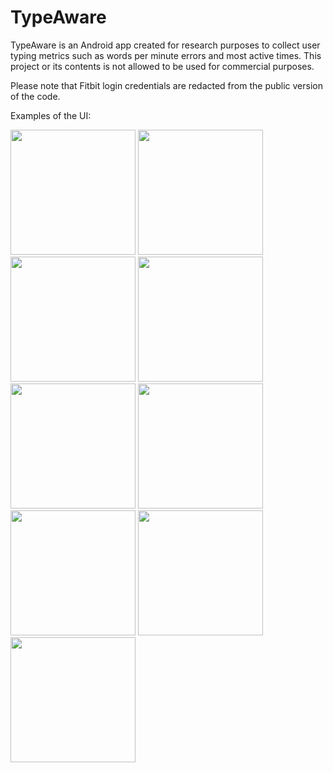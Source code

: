 # TypeAware

TypeAware is an Android app created for research purposes to collect user typing metrics such as words per minute errors and most active times. 
This project or its contents is not allowed to be used for commercial purposes. 

Please note that Fitbit login credentials are redacted from the public version of the code.

Examples of the UI:


<img src="https://github.com/user-attachments/assets/f635f5a3-bcd6-4630-8635-42882a60d78b" width="200">

<img src="https://github.com/user-attachments/assets/8cae3a15-6a38-44e5-85b1-565894ec3798" width="200">

<img src="https://github.com/user-attachments/assets/a76cebbd-e21a-4f97-9836-17c07bdb3e18" width="200">

<img src="https://github.com/user-attachments/assets/7d6c8b65-22cf-44cd-990f-cd0c7d0b1de1" width="200">

<img src="https://github.com/user-attachments/assets/d55ca761-913f-4a1c-9f7e-92d94331b4c7" width="200">

<img src="https://github.com/user-attachments/assets/07867404-327f-49d1-a6e5-66708939e88a" width="200">

<img src="https://github.com/user-attachments/assets/c13ced82-ffef-4e4b-9559-a046d64bc5af" width="200">

<img src="https://github.com/user-attachments/assets/ce5e6c44-373e-4e22-a549-594a364dda9f" width="200">

<img src="https://github.com/user-attachments/assets/5257bf08-18d5-418c-babf-971bd2e13a8d" width="200">

